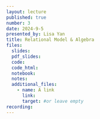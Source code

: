 ```yaml
---
layout: lecture
published: true
number: 3
date: 2024-9-5
presented_by: Lisa Yan
title: Relational Model & Algebra
files:
  slides:
  pdf_slides:
  code:
  code_html:
  notebook:
  notes:
  additional_files:
    - name: A link
      link:
      target: #or leave empty
recording:
---
```

